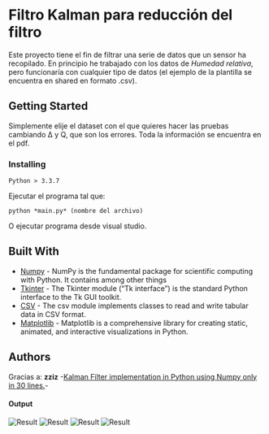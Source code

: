 # Filtro Kalman para reducción del filtro

Este proyecto tiene el fin de filtrar una serie de datos que un sensor ha recopilado.
En principio he trabajado con los datos de *Humedad relativa*, pero funcionaría con cualquier tipo de datos
(el ejemplo de la plantilla se encuentra en shared en formato .csv).

## Getting Started

Simplemente elije el dataset con el que quieres hacer las pruebas cambiando Δ y Q, que son los errores.
Toda la información se encuentra en el pdf.

### Installing

```
Python > 3.3.7
```

Ejecutar el programa tal que:

```
python *main.py* (nombre del archivo)
```

O ejecutar programa desde visual studio.

## Built With

* [Numpy](https://numpy.org/) - NumPy is the fundamental package for scientific computing with Python. It contains among other things
* [Tkinter](https://docs.python.org/2/library/tkinter.html) - The Tkinter module (“Tk interface”) is the standard Python interface to the Tk GUI toolkit.
* [CSV](https://docs.python.org/3/library/csv.html) - The csv module implements classes to read and write tabular data in CSV format.
* [Matplotlib](https://matplotlib.org/index.html) - Matplotlib is a comprehensive library for creating static, animated, and interactive visualizations in Python.

## Authors

Gracias a: **zziz**  -[Kalman Filter implementation in Python using Numpy only in 30 lines.](https://github.com/zziz/kalman-filter)-

#### Output
![Result](https://i.ibb.co/NWnWcyH/1.png)
![Result](https://i.ibb.co/Lty7tzn/1-1.png)
![Result](https://i.ibb.co/F4wzKxX/2.png)
![Result](https://i.ibb.co/7rhsWLy/2-1.png)
